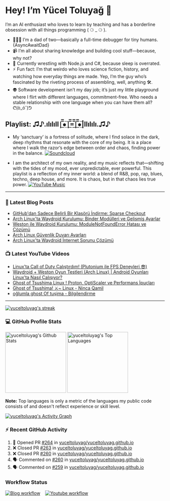 # Hey! I’m Yücel Toluyağ 👋

I’m an AI enthusiast who loves to learn by teaching and has a borderline obsession with all things programming ( ⚆ _ ⚆ ).

- 👨‍👧‍👦 I’m a dad of two—basically a full-time debugger for tiny humans. {AsyncAwaitDad}
- 📹 I’m all about sharing knowledge and building cool stuff—because, why not?
- 🎒 Currently wrestling with Node.js and C#, because sleep is overrated.
- ⚡ Fun fact: I’m that weirdo who loves science fiction, history, and watching how everyday things are made. Yep, I’m the guy who’s fascinated by the riveting process of assembling, well, anything 🛠️.
- 👽 Software development isn’t my day job; it’s just my little playground where I flirt with different languages, commitment-free. Who needs a stable relationship with one language when you can have them all? ᕦ(ò_óˇ)ᕤ

## Playlist: ♫♪.ılılıll|̲̅̅●̲̅̅|̲̅̅=̲̅̅|̲̅̅●̲̅̅|llılılı.♫♪

- My ‘sanctuary’ is a fortress of solitude, where I find solace in the dark, deep rhythms that resonate with the core of my being. It is a place where I walk the razor’s edge between order and chaos, finding power in the balance.  [![Soundcloud](https://img.shields.io/badge/Soundcloud-FF3300?logo=Soundcloud&logoColor=darkwhite)](https://soundcloud.com/yuceltoluyag)

- I am the architect of my own reality, and my music reflects that—shifting with the tides of my mood, ever unpredictable, ever powerful. This playlist is a reflection of my inner world: a blend of R&B, pop, rap, blues, techno, deep house, and more. It is chaos, but in that chaos lies true power. [![YouTube Music](https://img.shields.io/badge/YouTube_Music-FF0000?logo=youtube-music&logoColor=a970ff)](https://www.youtube.com/playlist?list=PLKaWgYyghzWEkpHyRsCTw_yRgcjQLmAPM)

------


### 📕 Latest Blog Posts

<!-- BLOG-POST-LIST:START -->
- [GitHub&#39;dan Sadece Belirli Bir Klasörü İndirme: Sparse Checkout](https://yuceltoluyag.github.io/github-sadece-bir-klasor-indirme/)
- [Arch Linux&#39;ta Waydroid Kurulumu: Binder Modülleri ve Gelişmiş Ayarlar](https://yuceltoluyag.github.io/arch-linux-waydroid-kurulumu/)
- [Weston ile Waydroid Kurulumu: ModuleNotFoundError Hatası ve Çözümü](https://yuceltoluyag.github.io/weston-ile-waydroid-modulenotfounderror-hatasi-cozumu/)
- [Arch Linux Güvenlik Duvarı Ayarları](https://yuceltoluyag.github.io/linux-firewall-ayarlari/)
- [Arch Linux&#39;ta Waydroid İnternet Sorunu Çözümü](https://yuceltoluyag.github.io/arch-linux-waydroid-internet-sorunu-cozumu/)
<!-- BLOG-POST-LIST:END -->


### 📺 Latest YouTube Videos

<!-- YOUTUBE:START -->
- [Linux’ta Call of Duty Çalıştırdım! &lpar;Plutonium ile FPS Deneyleri 😎&rpar;](https://www.youtube.com/watch?v=R-VTXW-xV20)
- [Waydroid + Weston Oyun Testleri &lpar;Arch Linux&rpar; | Android Oyunları Linux’ta Nasıl Çalışıyor?](https://www.youtube.com/watch?v=HVQBmWN5ZaU)
- [Ghost of Tsushima Linux ! Proton, OptiScaler ve Performans İpuçları](https://www.youtube.com/watch?v=R4zbnIoE5hk)
- [Ghost of Tsushima! ⚔️~  Linux -  Ninca Qamil](https://www.youtube.com/watch?v=igYBOo35Q-k)
- [oğlumla ghost Of tuşima - Bilgilendirme](https://www.youtube.com/watch?v=0eZYxn4t1Rw)
<!-- YOUTUBE:END -->
-----------

<!-- GitHub Readme Streak Stats - https://github.com/yuceltoluyag/github-readme-streak-stats -->
  <p>
    <a href="https://github.com/yuceltoluyag/github-readme-streak-stats">
      <!-- Use https://streak-stats.demolab.com or self-host with your own Vercel app - visit https://git.io/streak-stats for instructions -->
      <img title="🔥 Get streak stats for your profile at git.io/streak-stats" alt="yuceltoluyag's streak" src="https://github-readme-streak-stats-eight.vercel.app/?user=yuceltoluyag&theme=monokai-metallian&hide_border=true&short_numbers=true"/>
    </a>
   
  </p>

  <h3>💻 GitHub Profile Stats</h3>

  <!-- https://github.com/anuraghazra/github-readme-stats -->

 <img alt="yuceltoluyag's Github Stats" src="https://denvercoder1-github-readme-stats.vercel.app/api/?username=yuceltoluyag&show_icons=true&include_all_commits=true&count_private=true&theme=react&hide_border=true&bg_color=1F222E&title_color=F85D7F&icon_color=F8D866" height="192px"/>
  <img alt="yuceltoluyag's Top Languages" src="https://denvercoder1-github-readme-stats.vercel.app/api/top-langs/?username=yuceltoluyag&langs_count=8&layout=compact&theme=react&hide_border=true&bg_color=1F222E&title_color=F85D7F&icon_color=F8D866&hide=Jupyter%20Notebook,Roff" height="192px"/>
  <br/>

  <b>Note:</b> Top languages is only a metric of the languages my public code consists of and doesn't reflect experience or skill level.
  
  <!-- https://github.com/ashutosh00710/github-readme-activity-graph -->

  <a href="https://github.com/ashutosh00710/github-readme-activity-graph"><img alt="yuceltoluyag's Activity Graph" src="https://github-readme-activity-graph.vercel.app/graph/?username=yuceltoluyag&bg_color=1F222E&color=F8D866&line=F85D7F&point=FFFFFF&hide_border=true" /></a>

  <h3>⚡ Recent GitHub Activity</h3>

  <!-- https://github.com/jamesgeorge007/github-activity-readme -->
  <!--START_SECTION:activity-->

1. 💪 Opened PR [#264](https://github.com/yuceltoluyag/yuceltoluyag.github.io/pull/264) in [yuceltoluyag/yuceltoluyag.github.io](https://github.com/yuceltoluyag/yuceltoluyag.github.io)
2. ❌ Closed PR [#263](https://github.com/yuceltoluyag/yuceltoluyag.github.io/pull/263) in [yuceltoluyag/yuceltoluyag.github.io](https://github.com/yuceltoluyag/yuceltoluyag.github.io)
3. ❌ Closed PR [#260](https://github.com/yuceltoluyag/yuceltoluyag.github.io/pull/260) in [yuceltoluyag/yuceltoluyag.github.io](https://github.com/yuceltoluyag/yuceltoluyag.github.io)
4. 🗣 Commented on [#260](https://github.com/yuceltoluyag/yuceltoluyag.github.io/issues/260) in [yuceltoluyag/yuceltoluyag.github.io](https://github.com/yuceltoluyag/yuceltoluyag.github.io)
5. 🗣 Commented on [#259](https://github.com/yuceltoluyag/yuceltoluyag.github.io/issues/259) in [yuceltoluyag/yuceltoluyag.github.io](https://github.com/yuceltoluyag/yuceltoluyag.github.io)
<!--END_SECTION:activity-->

</details>


### Workflow Status

[![Blog workflow](https://github.com/yuceltoluyag/yuceltoluyag/actions/workflows/blog-post-workflow.yml/badge.svg)](https://github.com/yuceltoluyag/yuceltoluyag/actions/workflows/blog-post-workflow.yml)
&nbsp;&nbsp;
[![Youtube workflow](https://github.com/yuceltoluyag/yuceltoluyag/actions/workflows/youtube-workflow.yml/badge.svg)](https://github.com/yuceltoluyag/yuceltoluyag/actions/workflows/youtube-workflow.yml)
